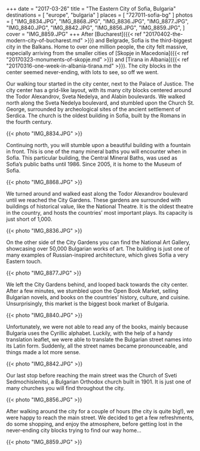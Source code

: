 +++
date   = "2017-03-26"
title  = "The Eastern City of Sofia, Bulgaria"
destinations = [ "europe", "bulgaria" ]
places = [ "727011-sofia-bg" ]
photos = [
  "IMG_8834.JPG", "IMG_8868.JPG", "IMG_8836.JPG", "IMG_8877.JPG", "IMG_8840.JPG", "IMG_8842.JPG", "IMG_8856.JPG",
  "IMG_8859.JPG",
]
cover = "IMG_8859.JPG"
+++
After [Bucharest]({{< ref "20170402-the-modern-city-of-bucharest.md" >}}) and Belgrade, Sofia is the third-biggest city in the Balkans. Home to over one million people, the city felt massive, especially arriving from the smaller cities of [Skopje in Macedonia]({{< ref "20170323-monuments-of-skopje.md" >}}) and [Tirana in Albania]({{< ref "20170316-one-week-in-albania-tirana.md" >}}). The city blocks in the center seemed never-ending, with lots to see, so off we went.
<!--more-->

Our walking tour started in the city center, next to the Palace of Justice. The city center has a grid-like layout, with its many city blocks centered around the Todor Alexandrov, Sveta Nedelya, and Alabin boulevards. We walked north along the Sveta Nedelya boulevard, and stumbled upon the Church St. George, surrounded by archeological sites of the ancient settlement of Serdica. The church is the oldest building in Sofia, built by the Romans in the fourth century.

{{< photo "IMG_8834.JPG" >}}

Continuing north, you will stumble upon a beautiful building with a fountain in front. This is one of the many mineral baths you will encounter when in Sofia. This particular building, the Central Mineral Baths, was used as Sofia’s public baths until 1986. Since 2005, it is home to the Museum of Sofia.

{{< photo "IMG_8868.JPG" >}}

We turned around and walked east along the Todor Alexandrov boulevard until we reached the City Gardens. These gardens are surrounded with buildings of historical value, like the National Theatre. It is the oldest theatre in the country, and hosts the countries’ most important plays. Its capacity is just short of 1,000.

{{< photo "IMG_8836.JPG" >}}

On the other side of the City Gardens you can find the National Art Gallery, showcasing over 50,000 Bulgarian works of art. The building is just one of many examples of Russian-inspired architecture, which gives Sofia a very Eastern touch.

{{< photo "IMG_8877.JPG" >}}

We left the City Gardens behind, and looped back towards the city center. After a few minutes, we stumbled upon the Open Book Market, selling Bulgarian novels, and books on the countries’ history, culture, and cuisine. Unsurprisingly, this market is the biggest book market of Bulgaria.

{{< photo "IMG_8840.JPG" >}}

Unfortunately, we were not able to read any of the books, mainly because Bulgaria uses the Cyrillic alphabet. Luckily, with the help of a handy translation leaflet, we were able to translate the Bulgarian street names into its Latin form. Suddenly, all the street names became pronounceable, and things made a lot more sense.

{{< photo "IMG_8842.JPG" >}}

Our last stop before reaching the main street was the Church of Sveti Sedmochislenitsi, a Bulgarian Orthodox church built in 1901. It is just one of many churches you will find throughout the city.

{{< photo "IMG_8856.JPG" >}}

After walking around the city for a couple of hours (the city is quite big!), we were happy to reach the main street. We decided to get a few refreshments, do some shopping, and enjoy the atmosphere, before getting lost in the never-ending city blocks trying to find our way home…

{{< photo "IMG_8859.JPG" >}}